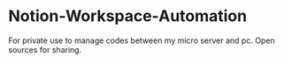 # Notion-Workspace-Automation
For private use to manage codes between my micro server and pc. Open sources for sharing.
